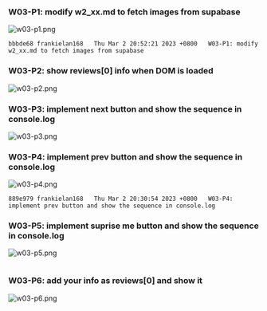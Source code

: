 ### W03-P1: modify w2_xx.md to fetch images from supabase
 
![w03-p1.png](https://casmvaldsmrrajnyisdj.supabase.co/storage/v1/object/public/demo-64/md_1N_img/w03-p1.png)

```
bbbde68 frankielan168   Thu Mar 2 20:52:21 2023 +0800   W03-P1: modify w2_xx.md to fetch images from supabase
```

### W03-P2: show reviews[0] info when DOM is loaded
 
![w03-p2.png](https://casmvaldsmrrajnyisdj.supabase.co/storage/v1/object/public/demo-64/md_1N_img/w03-p2.png)


### W03-P3: implement next button and show the sequence in console.log
 
![w03-p3.png](https://casmvaldsmrrajnyisdj.supabase.co/storage/v1/object/public/demo-64/md_1N_img/w03-p3.png)

### W03-P4: implement prev button and show the sequence in console.log
 
![w03-p4.png](https://casmvaldsmrrajnyisdj.supabase.co/storage/v1/object/public/demo-64/md_1N_img/w03-p4.png)

```
889e979 frankielan168   Thu Mar 2 20:30:54 2023 +0800   W03-P4: implement prev button and show the sequence in console.log
```

### W03-P5: implement suprise me button and show the sequence in console.log
 
![w03-p5.png](https://casmvaldsmrrajnyisdj.supabase.co/storage/v1/object/public/demo-64/md_1N_img/w03-p5.png)

```

```

### W03-P6: add your info as reviews[0] and show it
 
![w03-p6.png](https://casmvaldsmrrajnyisdj.supabase.co/storage/v1/object/public/demo-xx/md_1N_img/w03-p5.png)